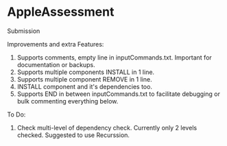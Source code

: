 # AppleAssessment
Submission

Improvements and extra Features: 
1. Supports comments, empty line in inputCommands.txt. Important for documentation or backups. 
2. Supports multiple components INSTALL in 1 line.
3. Supports multiple component REMOVE in 1 line.
3. INSTALL component and it's dependencies too.
4. Supports END in between inputCommands.txt to facilitate debugging or bulk commenting everything below.


To Do:
1. Check multi-level of dependency check. Currently only 2 levels checked. Suggested to use Recurssion.


